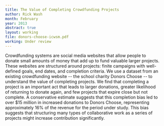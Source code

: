 ```yaml
---
title: The Value of Completing Crowdfunding Projects
author: Rick Wash
month: February
year: 2013
abstract: true
layout: working
file: donors-choose-icwsm.pdf
working: Under review
---
```


Crowdfunding systems are social media websites that allow people to donate small amounts of money that add up to fund
valuable larger projects. These websites are structured around projects: finite campaigns with well-defined goals, end
dates, and completion criteria. We use a dataset from an existing crowdfunding website -- the school charity Donors
Choose -- to understand the value of completing projects. We find that completing a project is an important act that
leads to larger donations, greater likelihood of returning to donate again, and few projects that expire close but not
complete. A conservative estimate suggests that this completion bias led to over $15 million in increased donations to
Donors Choose, representing approximately 16% of the revenue for the period under study. This bias suggests that
structuring many types of collaborative work as a series of projects might increase contribution significantly.

